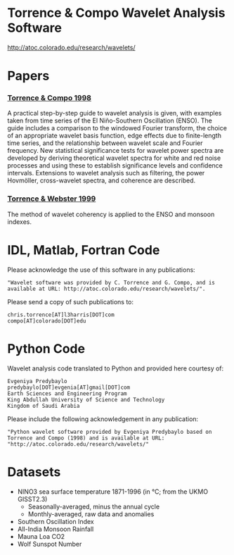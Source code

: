 # Torrence &amp; Compo Wavelet Analysis Software

http://atoc.colorado.edu/research/wavelets/

# Papers

### [Torrence & Compo 1998](bams_79_01_0061.pdf)
A practical step-by-step guide to wavelet analysis is given, with examples taken from time series of the El Niño-Southern Oscillation (ENSO). The guide includes a comparison to the windowed Fourier transform, the choice of an appropriate wavelet basis function, edge effects due to finite-length time series, and the relationship between wavelet scale and Fourier frequency. New statistical significance tests for wavelet power spectra are developed by deriving theoretical wavelet spectra for white and red noise processes and using these to establish significance levels and confidence intervals. Extensions to wavelet analysis such as filtering, the power Hovmöller, cross-wavelet spectra, and coherence are described.

### [Torrence & Webster 1999](interdecadal.pdf)
The method of wavelet coherency is applied to the ENSO and monsoon indexes.

# IDL, Matlab, Fortran Code

Please acknowledge the use of this software in any publications:
```
"Wavelet software was provided by C. Torrence and G. Compo, and is available at URL: http://atoc.colorado.edu/research/wavelets/". 
```
Please send a copy of such publications to:
```
chris.torrence[AT]l3harris[DOT]com
compo[AT]colorado[DOT]edu
```

# Python Code
Wavelet analysis code translated to Python and provided here courtesy of:
```
Evgeniya Predybaylo
predybaylo[DOT]evgenia[AT]gmail[DOT]com
Earth Sciences and Engineering Program
King Abdullah University of Science and Technology
Kingdom of Saudi Arabia
```
Please include the following acknowledgement in any publication:
```
"Python wavelet software provided by Evgeniya Predybaylo based on Torrence and Compo (1998) and is available at URL: "http://atoc.colorado.edu/research/wavelets/"
```

# Datasets
* NINO3 sea surface temperature 1871-1996 (in °C; from the UKMO GISST2.3)
  - Seasonally-averaged, minus the annual cycle
  - Monthly-averaged, raw data and anomalies
* Southern Oscillation Index
* All-India Monsoon Rainfall
* Mauna Loa CO2
* Wolf Sunspot Number
